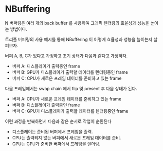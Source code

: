 # NBuffering
N 버퍼링은 여러 개의 back buffer 를 사용하여 그래픽 렌더링의 효율성과 성능을 높이는 방법이다.

트리플 버퍼링의 사용 예시를 통해 NBuffering 이 어떻게 효율성과 성능을 높이는지 살펴보자.

버퍼 A, B, C가 있다고 가정하고 초기 상태가 다음과 같다고 가정하자.
* 버퍼 A: 디스플레이가 출력중인 frame
* 버퍼 B: GPU가 디스플레이가 출력할 데이터를 렌더링중인 frame
* 버퍼 C: CPU가 새로운 프레임 데이터를 준비하고 있는 frame

다음 프레임에서는 swap chain 에서 flip 및 present 후 다음 상태가 된다.
* 버퍼 A: CPU가 새로운 프레임 데이터를 준비하고 있는 frame
* 버퍼 B: 디스플레이가 출력중인 frame
* 버퍼 C: GPU가 디스플레이가 출력할 데이터를 렌더링중인 frame

이런 과정을 반복하면서 다음과 같은 순서로 작업이 순환된다
* 디스플레이는 준비된 버퍼에서 프레임을 출력.
* CPU는 출력되지 않는 버퍼에서 새로운 프레임 데이터를 준비.
* GPU는 CPU가 준비한 버퍼에서 프레임을 렌더링.
